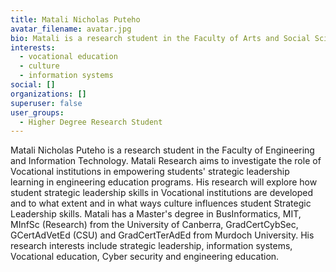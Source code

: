 ```yaml
---
title: Matali Nicholas Puteho
avatar_filename: avatar.jpg
bio: Matali is a research student in the Faculty of Arts and Social Sciences.
interests:
  - vocational education
  - culture
  - information systems
social: []
organizations: []
superuser: false
user_groups:
  - Higher Degree Research Student
---
```

Matali Nicholas Puteho is a research student in the Faculty of Engineering and Information Technology. Matali Research aims to investigate the role of Vocational institutions in empowering students' strategic leadership learning in engineering education programs. His research will explore how student strategic leadership skills in Vocational institutions are developed and to what extent and in what ways culture influences student Strategic Leadership skills. Matali has a Master's degree in BusInformatics, MIT, MInfSc (Research) from the University of Canberra, GradCertCybSec, GCertAdVetEd (CSU) and GradCertTerAdEd from Murdoch University. His research interests include strategic leadership, information systems, Vocational education, Cyber security and engineering education.
